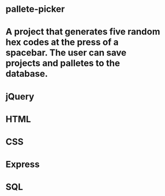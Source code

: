 # pallete-picker

# A project that generates five random hex codes at the press of a spacebar. The user can save projects and palletes to the database.

# jQuery
# HTML
# CSS
# Express
# SQL
